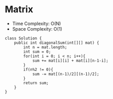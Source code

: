 # Matrix
* Time Complexity: O(N)
* Space Complexity: O(1)
```
class Solution {
    public int diagonalSum(int[][] mat) {
        int n = mat.length;
        int sum = 0;
        for(int i = 0; i < n; i++){
            sum += mat[i][i] + mat[i][n-1-i];
        }
        if(n%2 != 0){
            sum -= mat[(n-1)/2][(n-1)/2];
        }
        return sum;
    }
}
```